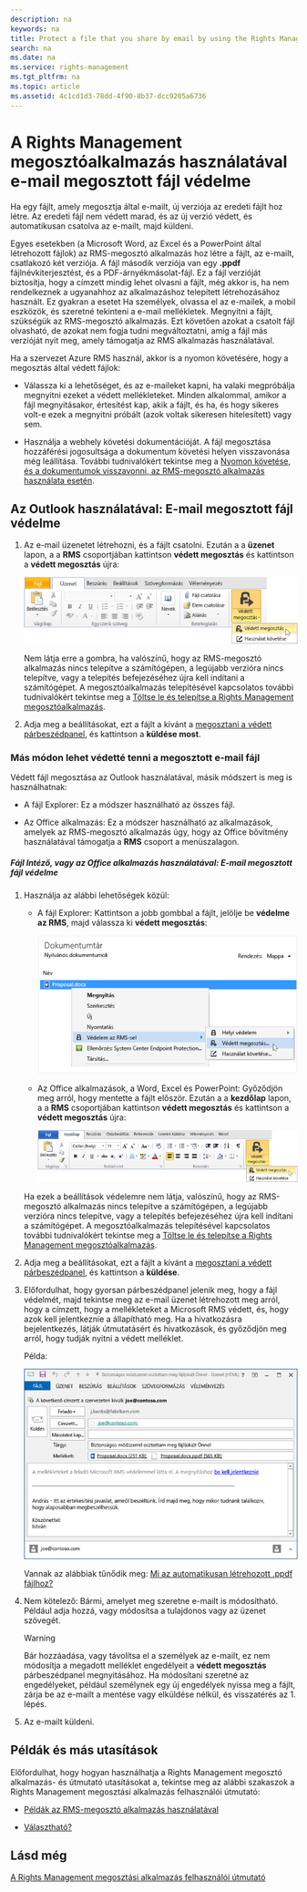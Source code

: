 ```yaml
---
description: na
keywords: na
title: Protect a file that you share by email by using the Rights Management sharing application
search: na
ms.date: na
ms.service: rights-management
ms.tgt_pltfrm: na
ms.topic: article
ms.assetid: 4c1cd1d3-78dd-4f90-8b37-dcc9205a6736
---
```

# A Rights Management megoszt&#243;alkalmaz&#225;s haszn&#225;lat&#225;val e-mail megosztott f&#225;jl v&#233;delme
Ha egy fájlt, amely megosztja által e-mailt, új verziója az eredeti fájlt hoz létre. Az eredeti fájl nem védett marad, és az új verzió védett, és automatikusan csatolva az e-mailt, majd küldeni.

Egyes esetekben (a Microsoft Word, az Excel és a PowerPoint által létrehozott fájlok) az RMS-megosztó alkalmazás hoz létre a fájlt, az e-mailt, csatlakozó két verziója. A fájl második verziója van egy **.ppdf** fájlnévkiterjesztést, és a PDF-árnyékmásolat-fájl. Ez a fájl verzióját biztosítja, hogy a címzett mindig lehet olvasni a fájlt, még akkor is, ha nem rendelkeznek a ugyanahhoz az alkalmazáshoz telepített létrehozásához használt. Ez gyakran a esetet Ha személyek, olvassa el az e-mailek, a mobil eszközök, és szeretné tekinteni a e-mail mellékletek. Megnyitni a fájlt, szükségük az RMS-megosztó alkalmazás. Ezt követően azokat a csatolt fájl olvasható, de azokat nem fogja tudni megváltoztatni, amíg a fájl más verzióját nyit meg, amely támogatja az RMS alkalmazás használatával.

Ha a szervezet Azure RMS használ, akkor is a nyomon követésére, hogy a megosztás által védett fájlok:

-   Válassza ki a lehetőséget, és az e-maileket kapni, ha valaki megpróbálja megnyitni ezeket a védett mellékleteket. Minden alkalommal, amikor a fájl megnyitásakor, értesítést kap, akik a fájlt, és ha, és hogy sikeres volt-e ezek a megnyitni próbált (azok voltak sikeresen hitelesített) vagy sem.

-   Használja a webhely követési dokumentációját. A fájl megosztása hozzáférési jogosultsága a dokumentum követési helyen visszavonása még leállítása. További tudnivalókért tekintse meg a [Nyomon követése, és a dokumentumok visszavonni, az RMS-megosztó alkalmazás használata esetén](../Topic/Track_and_revoke_your_documents_when_you_use_the_RMS_sharing_application.md).

## Az Outlook használatával: E-mail megosztott fájl védelme

1.  Az e-mail üzenetet létrehozni, és a fájlt csatolni. Ezután a a **üzenet** lapon, a a **RMS** csoportjában kattintson **védett megosztás** és kattintson a **védett megosztás** újra:

    ![](../Image/ADRMS_MSRMSApp_SP_OutlookToolbar.png)

    Nem látja erre a gombra, ha valószínű, hogy az RMS-megosztó alkalmazás nincs telepítve a számítógépen, a legújabb verzióra nincs telepítve, vagy a telepítés befejezéséhez újra kell indítani a számítógépet. A megosztóalkalmazás telepítésével kapcsolatos további tudnivalókért tekintse meg a [Töltse le és telepítse a Rights Management megosztóalkalmazás](../Topic/Download_and_install_the_Rights_Management_sharing_application.md).

2.  Adja meg a beállításokat, ezt a fájlt a kívánt a [megosztani a védett párbeszédpanel](http://technet.microsoft.com/library/dn574738.aspx), és kattintson a **küldése most**.

### Más módon lehet védetté tenni a megosztott e-mail fájl
Védett fájl megosztása az Outlook használatával, másik módszert is meg is használhatnak:

-   A fájl Explorer: Ez a módszer használható az összes fájl.

-   Az Office alkalmazás: Ez a módszer használható az alkalmazások, amelyek az RMS-megosztó alkalmazás úgy, hogy az Office bővítmény használatával támogatja a **RMS** csoport a menüszalagon.

##### Fájl Intéző, vagy az Office alkalmazás használatával: E-mail megosztott fájl védelme

1.  Használja az alábbi lehetőségek közül:

    -   A fájl Explorer: Kattintson a jobb gombbal a fájlt, jelölje be **védelme az RMS**, majd válassza ki **védett megosztás**:

        ![](../Image/ADRMS_MSRMSApp_ShareProtectedMenu.png)

    -   Az Office alkalmazások, a Word, Excel és PowerPoint: Győződjön meg arról, hogy mentette a fájlt először. Ezután a a **kezdőlap** lapon, a a **RMS** csoportjában kattintson **védett megosztás** és kattintson a **védett megosztás** újra:

        ![](../Image/ADRMS_MSRMSApp_SP_OfficeToolbar.png)

    Ha ezek a beállítások védelemre nem látja, valószínű, hogy az RMS-megosztó alkalmazás nincs telepítve a számítógépen, a legújabb verzióra nincs telepítve, vagy a telepítés befejezéséhez újra kell indítani a számítógépet. A megosztóalkalmazás telepítésével kapcsolatos további tudnivalókért tekintse meg a [Töltse le és telepítse a Rights Management megosztóalkalmazás](../Topic/Download_and_install_the_Rights_Management_sharing_application.md).

2.  Adja meg a beállításokat, ezt a fájlt a kívánt a [megosztani a védett párbeszédpanel](http://technet.microsoft.com/library/dn574738.aspx), és kattintson a **küldése**.

3.  Előfordulhat, hogy gyorsan párbeszédpanel jelenik meg, hogy a fájl védelmét, majd tekintse meg az e-mail üzenet létrehozott meg arról, hogy a címzett, hogy a mellékleteket a Microsoft RMS védett, és, hogy azok kell jelentkeznie a állapítható meg. Ha a hivatkozásra bejelentkezés, látják útmutatásért és hivatkozások, és győződjön meg arról, hogy tudják nyitni a védett melléklet.

    Példa:

    ![](../Image/ADRMS_MSRMSApp_EmailMessage.PNG)

    Vannak az alábbiak tűnődik meg: [Mi az automatikusan létrehozott .ppdf fájlhoz?](../Topic/Dialog_box_options_for_the_Rights_Management_sharing_application.md#BKMK_PPDF)

4.  Nem kötelező: Bármi, amelyet meg szeretne e-mailt is módosítható. Például adja hozzá, vagy módosítsa a tulajdonos vagy az üzenet szövegét.

    > [!WARNING]
    > Bár hozzáadása, vagy távolítsa el a személyek az e-mailt, ez nem módosítja a megadott melléklet engedélyeit a **védett megosztás** párbeszédpanel megnyitásához. Ha módosítani szeretné az engedélyeket, például személynek egy új engedélyek nyissa meg a fájlt, zárja be az e-mailt a mentése vagy elküldése nélkül, és visszatérés az 1. lépés.

5.  Az e-mailt küldeni.

## Példák és más utasítások
Előfordulhat, hogy hogyan használhatja a Rights Management megosztó alkalmazás- és útmutató utasításokat a, tekintse meg az alábbi szakaszok a Rights Management megosztási alkalmazás felhasználói útmutató:

-   [Példák az RMS-megosztó alkalmazás használatával](../Topic/Rights_Management_sharing_application_user_guide.md#BKMK_SharingExamples)

-   [Választható?](../Topic/Rights_Management_sharing_application_user_guide.md#BKMK_SharingInstructions)

## Lásd még
[A Rights Management megosztási alkalmazás felhasználói útmutató](../Topic/Rights_Management_sharing_application_user_guide.md)

